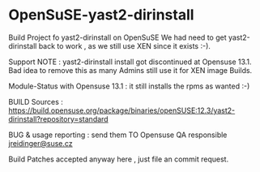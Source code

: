 OpenSuSE-yast2-dirinstall
=========================

Build Project fo  yast2-dirinstall on  OpenSuSE
We had need to get yast2-dirinstall back to work , as we still use XEN since it exists :-).


Support NOTE : 
yast2-dirinstall  install got discontinued at Opensuse 13.1.
Bad idea  to remove this as many Admins still use it for XEN image Builds.


Module-Status with Opensuse 13.1 : it still installs the rpms as wanted :-)


BUILD Sources : https://build.opensuse.org/package/binaries/openSUSE:12.3/yast2-dirinstall?repository=standard



BUG & usage reporting : send them TO Opensuse QA responsible jreidinger@suse.cz


Build Patches accepted anyway here , just file an commit request.




